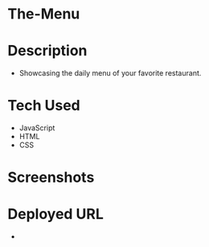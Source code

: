 # The-Menu

# Description
* Showcasing the daily menu of your favorite restaurant. 

# Tech Used
* JavaScript
* HTML
* CSS

# Screenshots
 

# Deployed URL
* 
